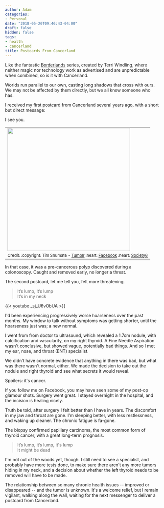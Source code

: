 ```yaml
---
author: Adam
categories:
- Personal
date: "2018-05-20T09:46:43-04:00"
draft: false
hidden: false
tags:
- health
- cancerland
title: Postcards From Cancerland
---
```


Like the fantastic <a href="https://en.wikipedia.org/wiki/The_Borderland_Series">Borderlands</a> series, created by Terri Windling, where neither magic nor technology work as advertised and are unpredictable when combined, so is it with Cancerland.

Worlds run parallel to our own, casting long shadows that cross with ours. We may not be affected by them directly, but we all know someone who has.

I received my first postcard from Cancerland several years ago, with a short but direct message:

I see you.

<table>
	<tr>
		<td>
		<img src="/img/call-is-coming-from-inside-the-house-tim-shumate.png" width="400">
		</td>
	</tr>
	<tr>
		<td align="center">
		<span style="font-size: small">
		Credit: :copyright: Tim Shumate - <a href="https://timshumateillustrations.tumblr.com/">Tumblr</a> :heart: <a href="https://www.facebook.com/TimShumateIllustrations">Facebook</a> :heart: <a href="https://society6.com/TimShumate">Society6</a>
		</span>
		</td>
	</tr>
</table>

In that case, it was a pre-cancerous polyp discovered during a colonoscopy. Caught and removed early, no longer a threat.

The second postcard, let me tell you, felt more threatening.

<blockquote>
<p>
It’s lump, it’s lump<br />
It’s in my neck<br />
</p>
</blockquote>

{{< youtube _sj_U6vObUA >}}

I'd been experiencing progressively worse hoarseness over the past months. My window to talk without symptoms was getting shorter, until the hoarseness just was; a new normal.

I went from from doctor to ultrasound, which revealed a 1.7cm nodule, with calcification and vascularity, on my right thyroid. A Fine Needle Aspiration wasn't conclusive, but showed vague, potentially bad things. And so I met my ear, nose, and throat (ENT) specialist.

We didn't have concrete evidence that anything in there was bad, but what was there wasn't normal, either. We made the decision to take out the nodule and right thyroid and see what secrets it would reveal.

Spoilers: it's cancer.


If you follow me on Facebook, you may have seen some of my post-op glamour shots. Surgery went great. I stayed overnight in the hospital, and the incision is healing nicely.

Truth be told, after surgery I felt better than I have in years. The discomfort in my jaw and throat are gone. I'm sleeping better, with less restlessness, and waking up cleaner. The chronic fatigue is fa-gone.

The biopsy confirmed papillary carcinoma, the most common form of thyroid cancer, with a great long-term prognosis.

<blockquote>
<p>
It’s lump, it’s lump, it's lump<br />
It might be dead<br />
</p>
</blockquote>

I'm not out of the woods yet, though. I still need to see a specialist, and probably have more tests done, to make sure there aren't any more tumors hiding in my neck, and a decision about whether the left thyroid needs to be removed will have to be made.

The relationship between so many chronic health issues -- improved or disappeared -- and the tumor is unknown. It's a welcome relief, but I remain vigilant, walking along the wall, waiting for the next messenger to deliver a postcard from Cancerland.
